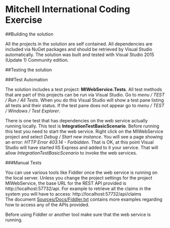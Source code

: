 # Mitchell International Coding Exercise

##Building the solution

All the projects in the solution are self contained. All dependencies are included via NuGet packages and should be retrieved by Visual Studio automatically.
The solution was built and tested with Visual Studio 2015 (Update 1) Community edition.

##Testing the solution

###Test Automation

The solution includes a test project: **MIWebService.Tests**. All test methods that are part of this projects can be run via Visual Studio. Go to *menu / TEST / Run / All Tests*. When you do this Visual Studio will show a test pane listing all tests and their status. If the test pane does not appear go to *menu / TEST / Windows / Test Explorer*. 

There is one test that has dependencies on the web service actually running locally. This test is **IntegrationTestBasicScenario**. Before running this test you need to start the web service. Right click on the MIWebService project and select *Debug / Start new instance*. You will see a page showing an error: *HTTP Error 403.14 - Forbidden*. That is OK, at this point Visual Studio will have started IIS Express and added to it your service. That will allow *IntegrationTestBasicScenario* to invoke the web services.

###Manual Tests 

You can use various tools like Fiddler once the web service is running on the local server. Unless you change the project settings for the project MIWebService, the base URL for the REST API provided is http://localhost:57732/api. For example to retrieve all the claims in the system you will have to access: http://localhost:57732/api/claims  
The document [Sources/Docs/Fiddler.txt](Sources/Docs/Fiddler.txt) contains more examples regarding how to access any of the APIs provided.  

Before using Fiddler or another tool make sure that the web service is running.
